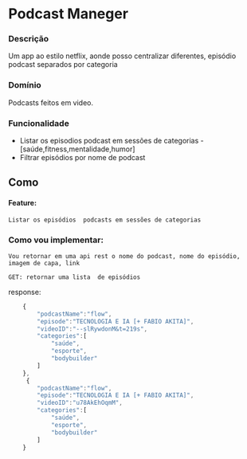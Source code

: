 # Podcast Maneger

### Descrição
Um app ao estilo netflix, aonde posso centralizar diferentes, episódio  podcast separados  por categoria

### Domínio
Podcasts  feitos em video.

### Funcionalidade
 - Listar os episodios podcast em sessões de categorias
   -[saúde,fitness,mentalidade,humor]
- Filtrar episódios por nome de podcast

## Como

#### Feature:
    Listar os episódios  podcasts em sessões de categorias

### Como vou implementar:
    Vou retornar em uma api rest o nome do podcast, nome do episódio, imagem de capa, link

    GET: retornar uma lista  de episódios

response:
```js
    {
        "podcastName":"flow",
        "episode":"TECNOLOGIA E IA [+ FABIO AKITA]",
        "videoID":"--slRywdonM&t=219s",
        "categories":[
            "saúde",
            "esporte",
            "bodybuilder"
        ] 
    },
     {
        "podcastName":"flow",
        "episode":"TECNOLOGIA E IA [+ FABIO AKITA]",
        "videoID":"u78AkEhOqmM",
        "categories":[
            "saúde",
            "esporte",
            "bodybuilder"
        ] 
    }
```



